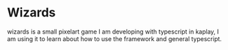 # Wizards
wizards is a small pixelart game I am developing with typescript in kaplay, I am using it to learn about how to use the framework and general typescript.

